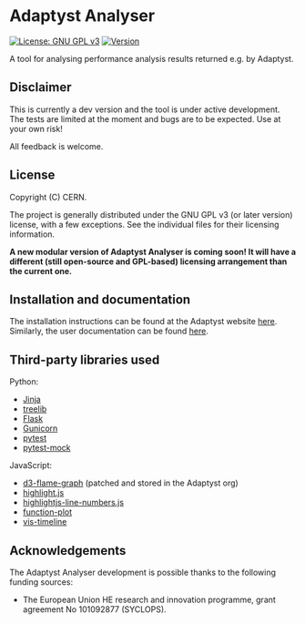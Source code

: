 <!--
SPDX-FileCopyrightText: 2025 CERN

SPDX-License-Identifier: CC-BY-4.0
-->

# Adaptyst Analyser
[![License: GNU GPL v3](https://img.shields.io/badge/license-GNU%20GPL%20v3-blue)]()
[![Version](https://img.shields.io/github/v/release/adaptyst/adaptyst-analyser?include_prereleases&label=version)](https://github.com/Adaptyst/adaptyst-analyser/releases)

A tool for analysing performance analysis results returned e.g. by Adaptyst.

## Disclaimer
This is currently a dev version and the tool is under active development. The tests are limited at the moment and bugs are to be expected. Use at your own risk!

All feedback is welcome.

## License
Copyright (C) CERN.

The project is generally distributed under the GNU GPL v3 (or later version) license, with a few exceptions. See the individual files for their licensing information.

**A new modular version of Adaptyst Analyser is coming soon! It will have a different (still open-source and GPL-based) licensing arrangement than the current one.**

## Installation and documentation
The installation instructions can be found at the Adaptyst website [here](https://adaptyst.web.cern.ch/install#adaptyst-analyser). Similarly, the user documentation can be found [here](https://adaptyst.web.cern.ch/docs/intro/welcome).

## Third-party libraries used
Python:
* [Jinja](https://jinja.palletsprojects.com/en/stable)
* [treelib](https://github.com/caesar0301/treelib)
* [Flask](https://flask.palletsprojects.com)
* [Gunicorn](https://gunicorn.org)
* [pytest](https://docs.pytest.org/en/stable)
* [pytest-mock](https://github.com/pytest-dev/pytest-mock)

JavaScript:
* [d3-flame-graph](https://github.com/Adaptyst/d3-flame-graph) (patched and stored in the Adaptyst org)
* [highlight.js](https://highlightjs.org)
* [highlightjs-line-numbers.js](https://github.com/wcoder/highlightjs-line-numbers.js)
* [function-plot](https://mauriciopoppe.github.io/function-plot)
* [vis-timeline](https://github.com/visjs/vis-timeline)

## Acknowledgements
The Adaptyst Analyser development is possible thanks to the following funding sources:
* The European Union HE research and innovation programme, grant agreement No 101092877 (SYCLOPS).
